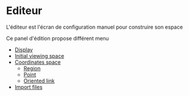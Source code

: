 


# Editeur


L'éditeur est l'écran de configuration manuel pour construire son espace


Ce panel d'édition propose différent menu

  - [Display](display.md)
  - [Initial viewing space](initial-viewing-space.md)
  - [Coordinates space](coordinates.md)
    - [Region](coordinates-space-region.md)
    - [Point](coordinates-space-point.md)
    - [Oriented link](coordinates-space-link.md)
  - [Import files](import.md)



 
